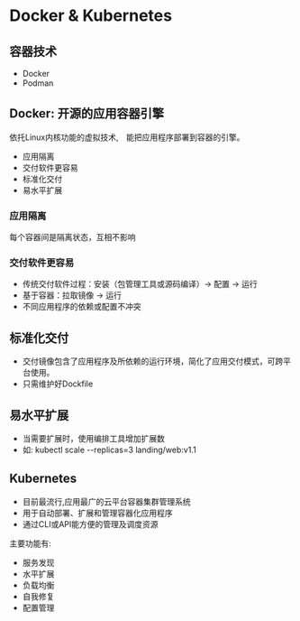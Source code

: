 # Docker & Kubernetes


## 容器技术

* Docker
* Podman

## Docker: 开源的应用容器引擎

依托Linux内核功能的虚拟技术,　能把应用程序部署到容器的引擎。

* 应用隔离
* 交付软件更容易
* 标准化交付
* 易水平扩展

### 应用隔离

每个容器间是隔离状态，互相不影响

### 交付软件更容易

* 传统交付软件过程：安装（包管理工具或源码编译）-> 配置 -> 运行
* 基于容器：拉取镜像 -> 运行
* 不同应用程序的依赖或配置不冲突

## 标准化交付

* 交付镜像包含了应用程序及所依赖的运行环境，简化了应用交付模式，可跨平台使用。
* 只需维护好Dockfile

## 易水平扩展

* 当需要扩展时，使用编排工具增加扩展数
* 如: kubectl scale --replicas=3 landing/web:v1.1


## Kubernetes

* 目前最流行,应用最广的云平台容器集群管理系统
* 用于自动部署、扩展和管理容器化应用程序
* 通过CLI或API能方便的管理及调度资源

主要功能有:

* 服务发现
* 水平扩展
* 负载均衡
* 自我修复
* 配置管理